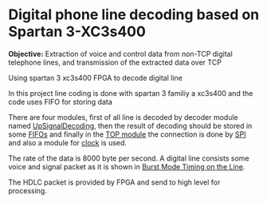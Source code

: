 # Digital phone line decoding based on Spartan 3-XC3s400
**Objective:** Extraction of voice and control data from non-TCP digital telephone lines, and transmission of the extracted data over TCP


Using spartan 3 xc3s400 FPGA to decode digital line

In this project line coding is done with spartan 3 familiy a xc3s400 and the code uses FIFO for storing data

There are four modules, first of all line is decoded by decoder module named [UpSignalDecoding](https://github.com/rabieifk/line-Coding-with-spartan-3-xc3s400/blob/master/UpSignalDecoder.vhd), then the result of decoding should be stored in some [FIFOs](https://github.com/rabieifk/line-Coding-with-spartan-3-xc3s400/blob/master/channelFIFO.vhd) and finally in the [TOP module](https://github.com/rabieifk/line-Coding-with-spartan-3-xc3s400/blob/master/TopBRI.vhd) the connection is done by [SPI](https://github.com/rabieifk/line-Coding-with-spartan-3-xc3s400/blob/master/spi_slave.vhd) and also a module for [clock](https://github.com/rabieifk/line-Coding-with-spartan-3-xc3s400/blob/master/DCM1.vhd) is used. 


The rate of the data is 8000 byte per second. A digital line consists some voice and signal packet as it is shown in [Burst Mode Timing on the Line](https://github.com/rabieifk/line-Coding-with-spartan-3-xc3s400/blob/master/Burst%20Mode%20Timing%20on%20the%20Line%20.png). 

The HDLC packet is provided by FPGA and send to high level for processing.

